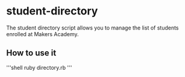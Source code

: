 # student-directory #

The student directory script allows you to manage the list of students enrolled at Makers Academy.

## How to use it ##

'''shell
ruby directory.rb
'''
